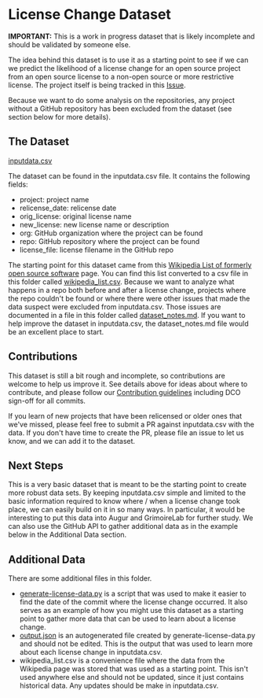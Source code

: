 # License Change Dataset

**IMPORTANT:** This is a work in progress dataset that is likely incomplete and should be validated by someone else.

The idea behind this dataset is to use it as a starting point to see if we can we predict the likelihood of a license change for an open source project from an open source license to a non-open source or more restrictive license. The project itself is being tracked in this [Issue](https://github.com/chaoss/wg-data-science/issues/47).

Because we want to do some analysis on the repositories, any project without a GitHub repository has been excluded from the dataset (see section below for more details).

## The Dataset

[inputdata.csv](inputdata.csv)

The dataset can be found in the inputdata.csv file. It contains the following fields:
* project: project name
* relicense_date: relicense date
* orig_license: original license name
* new_license: new license name or description
* org: GitHub organization where the project can be found
* repo: GitHub repository where the project can be found
* license_file: license filename in the GitHub repo

The starting point for this dataset came from this [Wikipedia List of formerly open source software](https://en.wikipedia.org/wiki/List_of_formerly_open-source_or_free_software) page. You can find this list converted to a csv file in this folder called [wikipedia_list.csv](wikipedia_list.csv). Because we want to analyze what happens in a repo both before and after a license change, projects where the repo couldn't be found or where there were other issues that made the data suspect were excluded from inputdata.csv. Those issues are documented in a file in this folder called [dataset_notes.md](dataset_notes.md). If you want to help improve the dataset in inputdata.csv, the dataset_notes.md file would be an excellent place to start.

## Contributions

This dataset is still a bit rough and incomplete, so contributions are welcome to help us improve it. See details above for ideas about where to contribute, and please follow our [Contribution guidelines](https://github.com/chaoss/wg-data-science/blob/main/CONTRIBUTING.md) including DCO sign-off for all commits.

If you learn of new projects that have been relicensed or older ones that we've missed, please feel free to submit a PR against inputdata.csv with the data. If you don't have time to create the PR, please file an issue to let us know, and we can add it to the dataset.

## Next Steps

This is a very basic dataset that is meant to be the starting point to create more robust data sets. By keeping inputdata.csv simple and limited to the basic information required to know where / when a license change took place, we can easily build on it in so many ways. In particular, it would be interesting to put this data into Augur and GrimoireLab for further study. We can also use the GitHub API to gather additional data as in the example below in the Additional Data section.

## Additional Data

There are some additional files in this folder.

* [generate-license-data.py](generate-license-data.py) is a script that was used to make it easier to find the date of the commit where the license change occurred. It also serves as an example of how you might use this dataset as a starting point to gather more data that can be used to learn about a license change.
* [output.json](output.json) is an autogenerated file created by generate-license-data.py and should not be edited. This is the output that was used to learn more about each license change in inputdata.csv.
* wikipedia_list.csv is a convenience file where the data from the Wikipedia page was stored that was used as a starting point. This isn't used anywhere else and should not be updated, since it just contains historical data. Any updates should be make in inputdata.csv.

